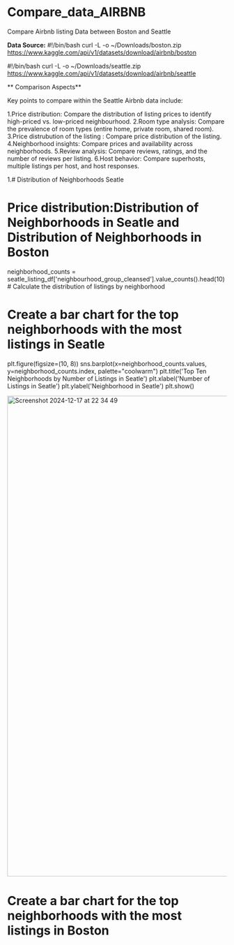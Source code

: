 # Compare_data_AIRBNB
Compare Airbnb listing Data between Boston and Seattle 

**Data Source:**
#!/bin/bash
curl -L -o ~/Downloads/boston.zip\
  https://www.kaggle.com/api/v1/datasets/download/airbnb/boston

  #!/bin/bash
curl -L -o ~/Downloads/seattle.zip\
  https://www.kaggle.com/api/v1/datasets/download/airbnb/seattle

**  Comparison Aspects**

Key points to compare within the Seattle Airbnb data include:

1.Price distribution:
  Compare the distribution of listing prices to identify high-priced vs. low-priced neighbourhood.
2.Room type analysis:
  Compare the prevalence of room types (entire home, private room, shared room).
3.Price distrubution of the listing :
 Compare price distribution of the listing.
4.Neighborhood insights:
 Compare prices and availability across neighborhoods.
5.Review analysis:
 Compare reviews, ratings, and the number of reviews per listing.
6.Host behavior:
 Compare superhosts, multiple listings per host, and host responses.

1.# Distribution of Neighborhoods Seatle

# Price distribution:Distribution of Neighborhoods in Seatle and Distribution of Neighborhoods in Boston
neighborhood_counts = seatle_listing_df['neighbourhood_group_cleansed'].value_counts().head(10) # Calculate the distribution of listings by neighborhood

# Create a bar chart for the top neighborhoods with the most listings in Seatle
plt.figure(figsize=(10, 8))
sns.barplot(x=neighborhood_counts.values, y=neighborhood_counts.index, palette="coolwarm")
plt.title('Top Ten Neighborhoods by Number of Listings in Seatle')
plt.xlabel('Number of Listings in Seatle')
plt.ylabel('Neighborhood in Seatle')
plt.show()

<img width="1101" alt="Screenshot 2024-12-17 at 22 34 49" src="https://github.com/user-attachments/assets/fe6fade0-48f6-4ea4-890b-712e144f3769" />

# Create a bar chart for the top neighborhoods with the most listings in Boston


